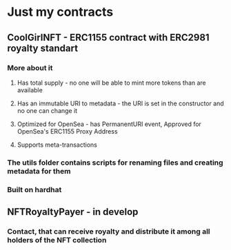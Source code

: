 # Just my contracts

## CoolGirlNFT - ERC1155 contract with ERC2981 royalty standart

### More about it

1. Has total supply - no one will be able to mint more tokens than are available

2. Has an immutable URI to metadata - the URI is set in the constructor and no one can change it

3. Optimized for OpenSea - has PermanentURI event, Approved for OpenSea's ERC1155 Proxy Address

4. Supports meta-transactions

### The utils folder contains scripts for renaming files and creating metadata for them

### Built on hardhat

## NFTRoyaltyPayer - in develop

### Contact, that can receive royalty and distribute it among all holders of the NFT collection
